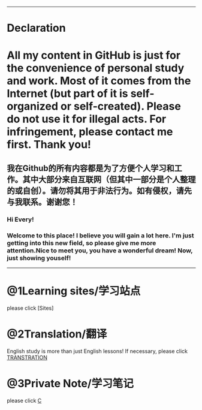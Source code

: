 -------------------------------------------------------------------------------------------------------------------------------------------
# Declaration 
# All my content in GitHub is just for the convenience of personal study and work. Most of it comes from the Internet (but part of it is self-organized or self-created). Please do not use it for illegal acts. For infringement, please contact me first. Thank you!

我在Github的所有内容都是为了方便个人学习和工作。其中大部分来自互联网（但其中一部分是个人整理的或自创）。请勿将其用于非法行为。如有侵权，请先与我联系。谢谢您！
-------------------------------------------------------------------------------------------------------------------------------------------
### Hi Every!

### Welcome to this place! I believe you will gain a lot here. I'm just getting into this new field, so please give me more attention.Nice to meet you, you have a wonderful dream! Now, just showing youself!

-------------------------------------------------------------------------------------------------------------------------------------------
# @1Learning sites/学习站点

please click [Sites]



# @2Translation/翻译

English study is more than just English lessons! If necessary, please click [TRANSTRATION](https://github.com/SixDuffy/Translatation/tree/start)

# @3Private Note/学习笔记

please click [C](https://github.com/SixDuffy/REPOSITORY/blob/master/C%E8%AF%AD%E8%A8%80.txt)
